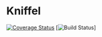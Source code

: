 # Kniffel
[![Coverage Status](https://coveralls.io/repos/github/luiszink/Kniffel/badge.svg?branch=develope)](https://coveralls.io/github/luiszink/Kniffel?branch=develope)
[![Build Status](https://img.shields.io/github/actions/workflow/status/luiszink/Kniffel/main.yml?branch=develope)]